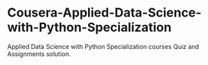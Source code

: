 # Cousera-Applied-Data-Science-with-Python-Specialization
Applied Data Science with Python Specialization courses Quiz and Assignments solution.
